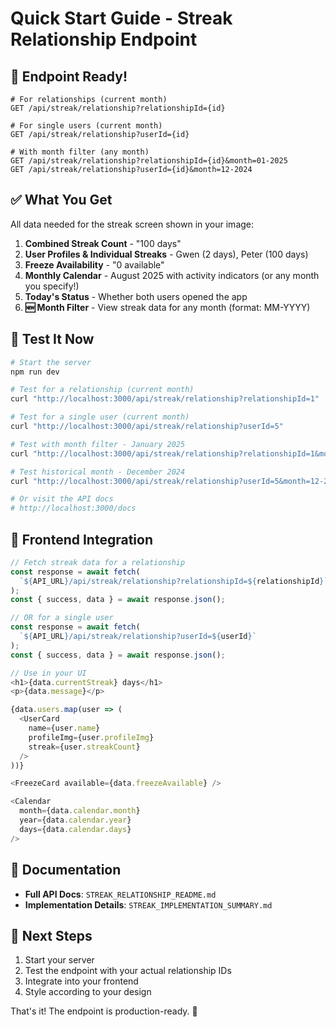 # Quick Start Guide - Streak Relationship Endpoint

## 🚀 Endpoint Ready!

```
# For relationships (current month)
GET /api/streak/relationship?relationshipId={id}

# For single users (current month)
GET /api/streak/relationship?userId={id}

# With month filter (any month)
GET /api/streak/relationship?relationshipId={id}&month=01-2025
GET /api/streak/relationship?userId={id}&month=12-2024
```

## ✅ What You Get

All data needed for the streak screen shown in your image:

1. **Combined Streak Count** - "100 days" 
2. **User Profiles & Individual Streaks** - Gwen (2 days), Peter (100 days)
3. **Freeze Availability** - "0 available"
4. **Monthly Calendar** - August 2025 with activity indicators (or any month you specify!)
5. **Today's Status** - Whether both users opened the app
6. **🆕 Month Filter** - View streak data for any month (format: MM-YYYY)

## 🧪 Test It Now

```bash
# Start the server
npm run dev

# Test for a relationship (current month)
curl "http://localhost:3000/api/streak/relationship?relationshipId=1"

# Test for a single user (current month)
curl "http://localhost:3000/api/streak/relationship?userId=5"

# Test with month filter - January 2025
curl "http://localhost:3000/api/streak/relationship?relationshipId=1&month=01-2025"

# Test historical month - December 2024
curl "http://localhost:3000/api/streak/relationship?userId=5&month=12-2024"

# Or visit the API docs
# http://localhost:3000/docs
```

## 📱 Frontend Integration

```javascript
// Fetch streak data for a relationship
const response = await fetch(
  `${API_URL}/api/streak/relationship?relationshipId=${relationshipId}`
);
const { success, data } = await response.json();

// OR for a single user
const response = await fetch(
  `${API_URL}/api/streak/relationship?userId=${userId}`
);
const { success, data } = await response.json();

// Use in your UI
<h1>{data.currentStreak} days</h1>
<p>{data.message}</p>

{data.users.map(user => (
  <UserCard 
    name={user.name}
    profileImg={user.profileImg}
    streak={user.streakCount}
  />
))}

<FreezeCard available={data.freezeAvailable} />

<Calendar 
  month={data.calendar.month}
  year={data.calendar.year}
  days={data.calendar.days}
/>
```

## 📄 Documentation

- **Full API Docs**: `STREAK_RELATIONSHIP_README.md`
- **Implementation Details**: `STREAK_IMPLEMENTATION_SUMMARY.md`

## 🎯 Next Steps

1. Start your server
2. Test the endpoint with your actual relationship IDs
3. Integrate into your frontend
4. Style according to your design

That's it! The endpoint is production-ready. 🎉
